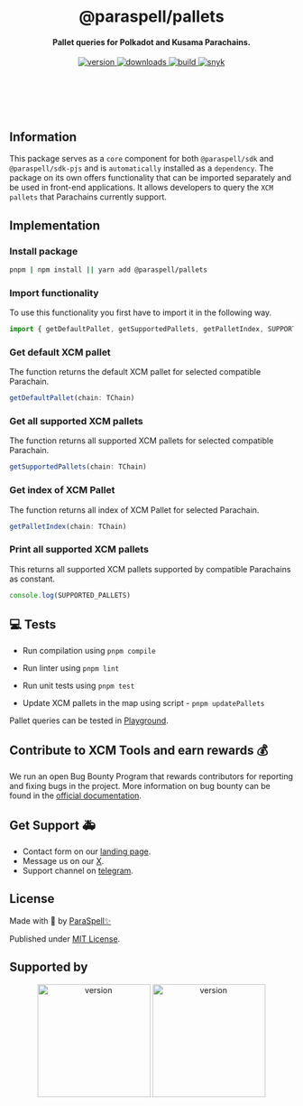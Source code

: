 <br /><br />

<div align="center">
  <h1 align="center">@paraspell/pallets</h1>
  <h4 align="center"> Pallet queries for Polkadot and Kusama Parachains. </h4>
  <p align="center">
    <a href="https://npmjs.com/package/@paraspell/pallets">
      <img alt="version" src="https://img.shields.io/npm/v/@paraspell/pallets?style=flat-square" />
    </a>
    <a href="https://npmjs.com/package/@paraspell/pallets">
      <img alt="downloads" src="https://img.shields.io/npm/dm/@paraspell/pallets?style=flat-square" />
    </a>
    <a href="https://github.com/paraspell/xcm-sdk/actions">
      <img alt="build" src="https://github.com/paraspell/xcm-sdk/actions/workflows/release.yml/badge.svg" />
    </a>
    <a href="https://snyk.io/test/github/paraspell/sdk">
      <img alt="snyk" src="https://snyk.io/test/github/paraspell/sdk/badge.svg" />
    </a>
  </p>
</div>

<br /><br />
<br /><br />

## Information

This package serves as a `core` component for both `@paraspell/sdk` and `@paraspell/sdk-pjs` and is `automatically` installed as a `dependency`. The package on its own offers functionality that can be imported separately and be used in front-end applications. It allows developers to query the `XCM pallets` that Parachains currently support. 

## Implementation

### Install package

```bash
pnpm | npm install || yarn add @paraspell/pallets
```

### Import functionality

To use this functionality you first have to import it in the following way.
```ts
import { getDefaultPallet, getSupportedPallets, getPalletIndex, SUPPORTED_PALLETS } from  '@paraspell/pallets'
```

### Get default XCM pallet

The function returns the default XCM pallet for selected compatible Parachain.
```ts
getDefaultPallet(chain: TChain)
```

### Get all supported XCM pallets

The function returns all supported XCM pallets for selected compatible Parachain.
```ts
getSupportedPallets(chain: TChain)
```

### Get index of XCM Pallet

The function returns all index of XCM Pallet for selected Parachain.
```ts
getPalletIndex(chain: TChain)
```

### Print all supported XCM pallets

This returns all supported XCM pallets supported by compatible Parachains as constant.
```ts
console.log(SUPPORTED_PALLETS)
```

## 💻 Tests

- Run compilation using `pnpm compile`

- Run linter using `pnpm lint`

- Run unit tests using `pnpm test`

- Update XCM pallets in the map using script - `pnpm updatePallets`

Pallet queries can be tested in [Playground](https://github.com/paraspell/xcm-tools/tree/main/apps/playground).

## Contribute to XCM Tools and earn rewards 💰

We run an open Bug Bounty Program that rewards contributors for reporting and fixing bugs in the project. More information on bug bounty can be found in the [official documentation](https://paraspell.github.io/docs/contribution.html).

## Get Support 🚑

- Contact form on our [landing page](https://paraspell.xyz/#contact-us).
- Message us on our [X](https://x.com/paraspell).
- Support channel on [telegram](https://t.me/paraspell).

## License

Made with 💛 by [ParaSpell✨](https://paraspell.xyz/)

Published under [MIT License](https://playground.paraspell.xyz/xcm-sdk/pallets).

## Supported by

<div align="center">
 <p align="center">
      <img width="200" alt="version" src="https://user-images.githubusercontent.com/55763425/211145923-f7ee2a57-3e63-4b7d-9674-2da9db46b2ee.png" />
      <img width="200" alt="version" src="https://github.com/paraspell/xcm-sdk/assets/55763425/9ed74ebe-9b29-4efd-8e3e-7467ac4caed6" />
 </p>
</div>
